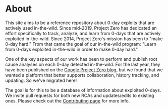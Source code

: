 
# About

This site aims to be a reference repository about 0-day exploits that are
actively used in-the-wild. Since mid-2019, Project Zero has dedicated an effort
specifically to track, analyze, and learn from 0-days that are actively
exploited in-the-wild. Since 2014, Project Zero's mission has been to "make
0-day hard." From that came the goal of our in-the-wild program: "Learn from
0-days exploited in-the-wild in order to make 0-day hard."

One of the key aspects of our work has been to perform and publish root cause
analyses on each 0-day detected in-the-wild. For the last year, they have been
published on the [Google Project Zero
blog](https://googleprojectzero.blogspot.com/p/rca.html), but we found that we wanted a
platform that better supports collaboration, history tracking, and updating. So
we've migrated here!

The goal is for this to be a database of information about exploited 0-days. We
invite pull requests for both new RCAs and updates/edits to existing ones.
Please check out the [Contributing page](contributing.html) for more info.
